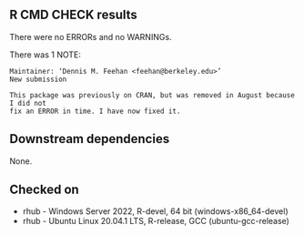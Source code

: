 
## R CMD CHECK results

There were no ERRORs and no WARNINGs.

There was 1 NOTE:

    Maintainer: ‘Dennis M. Feehan <feehan@berkeley.edu>’
    New submission
    
    This package was previously on CRAN, but was removed in August because I did not
    fix an ERROR in time. I have now fixed it.


## Downstream dependencies

None.


## Checked on

* rhub - Windows Server 2022, R-devel, 64 bit (windows-x86_64-devel)
* rhub - Ubuntu Linux 20.04.1 LTS, R-release, GCC (ubuntu-gcc-release)



